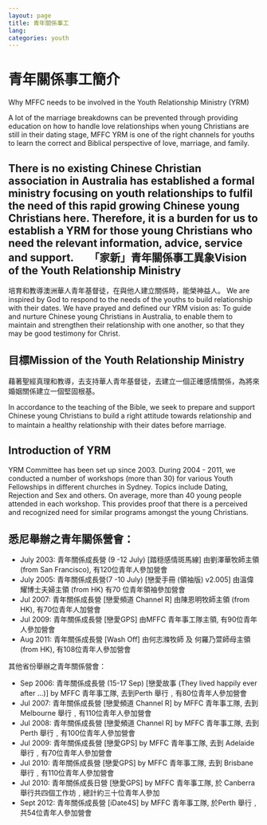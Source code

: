 ```yaml
---
layout: page
title: 青年關係事工
lang:
categories: youth
---
```


青年關係事工簡介 
================

Why MFFC needs to be involved in the Youth Relationship Ministry (YRM)

A lot of the marriage breakdowns can be prevented through providing
education on how to handle love relationships when young Christians are
still in their dating stage, MFFC YRM is one of the right channels for
youths to learn the correct and Biblical perspective of love, marriage,
and family.

There is no existing Chinese Christian association in Australia has
established a formal ministry focusing on youth relationships to fulfil
the need of this rapid growing Chinese young Christians here. Therefore,
it is a burden for us to establish a YRM for those young Christians who
need the relevant information, advice, service and support.
　
「家新」青年關係事工異象Vision of the Youth Relationship Ministry
-----------------------------------------------------------------
培育和教導澳洲華人青年基督徒，在與他人建立關係時，能榮神益人。
We are inspired by God to respond to the needs of the youths to build
relationship with their dates. We have prayed and defined our YRM vision
as: To guide and nurture Chinese young Christians in Australia, to
enable them to maintain and strengthen their relationship with one
another, so that they may be good testimony for Christ. 

目標Mission of the Youth Relationship Ministry
----------------------------------------------
藉著聖經真理和教導，去支持華人青年基督徒，去建立一個正確感情關係，為將來婚姻關係建立一個堅固根基。

In accordance to the teaching of the Bible, we seek to prepare and
support Chinese young Christians to build a right attitude towards
relationship and to maintain a healthy relationship with their dates
before marriage. 
　

Introduction of YRM
-------------------
YRM Committee has been set up since 2003. During 2004 - 2011, we
conducted a number of workshops (more than 30) for various Youth
Fellowships in different churches in Sydney. Topics include Dating,
Rejection and Sex and others. On average, more than 40 young people
attended in each workshop. This provides proof that there is a perceived
and recognized need for similar programs amongst the young Christians.

悉尼舉辦之青年關係營會：
-----------------------
* July 2003: 青年關係成長營 (9 -12 July) [踏穏感情斑馬線]
  由劉澤華牧師主領 (from San Francisco), 有120位青年人參加營會
* July 2005: 青年關係成長營(7 -10 July) [戀愛手冊 (領袖版) v2.005]
  由溫偉耀博士夫婦主領 (from HK) 有70 位青年領袖參加營會
* Jul 2007: 青年關係成長營 [戀愛頻道 Channel R] 由陳恩明牧師主領 (from
  HK), 有70位青年人加營會
* Jul 2009: 青年關係成長營 [戀愛GPS] 由MFFC 青年事工隊主領,
  有90位青年人參加營會
* Aug 2011: 青年關係成長營 [Wash Off] 由何志滌牧師 及 何羅乃萱師母主領
  (from HK), 有108位青年人參加營會
　

其他省份舉辦之青年關係營會：

* Sep 2006: 青年關係成長營 (15-17 Sep) [戀愛故事 (They lived happily
  ever after ...)] by MFFC 青年事工隊, 去到Perth
舉行﹐有80位青年人參加營會
* Jul 2007: 青年關係成長營 [戀愛頻道 Channel R] by MFFC 青年事工隊, 去到
  Melbourne 舉行﹐有110位青年人參加營會
* Jul 2008: 青年關係成長營 [戀愛頻道 Channel R] by MFFC 青年事工隊, 去到
  Perth 舉行﹐有100位青年人參加營會
* Jul 2009: 青年關係成長營 [戀愛GPS] by MFFC 青年事工隊, 去到 Adelaide
  舉行﹐有70位青年人參加營會
* Jul 2010: 青年關係成長營 [戀愛GPS] by MFFC 青年事工隊, 去到 Brisbane
  舉行﹐有110位青年人參加營會
* Jul 2010: 青年關係成長日營 [戀愛GPS] by MFFC 青年事工隊, 於 Canberra
  舉行共四個工作坊﹐總計約三十位青年人參加
* Sept 2012: 青年關係成長營 [iDate4S] by MFFC 青年事工隊, 於Perth
  舉行﹐共54位青年人參加營會

　
